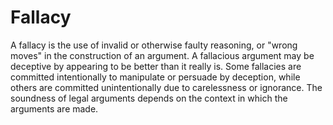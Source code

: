 # Fallacy

A fallacy is the use of invalid or otherwise faulty reasoning, or "wrong moves" in the construction of an argument. A fallacious argument may be deceptive by appearing to be better than it really is. Some fallacies are committed intentionally to manipulate or persuade by deception, while others are committed unintentionally due to carelessness or ignorance. The soundness of legal arguments depends on the context in which the arguments are made.
